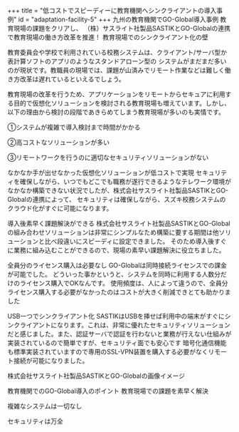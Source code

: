+++
title = "低コストでスピーディーに教育機関へシンクライアントの導入事例"
id = "adaptation-facility-5"
+++
九州の教育機関でGO-Global導入事例
教育現場の課題をクリアし、 （株）サスライト社製品SASTIKとGO-Globalの連携で教育現場の働き方改革を推進！
教育現場でのシンクライアント化の壁

教育委員会や学校で利用されている校務システムは、クライアント/サーバ型か表計算ソフトのアプリのようなスタンドアローン型の システムがまだまだ多いのが現状です。教職員の現場では、課題が山済みでリモート作業などは難しく働き方改革は遅れているといえるでしょう。

教育現場の改革を行うため、アプリケーションをリモートからセキュアに利用する目的で仮想化ソリューションを検討される教育現場も増えています。しかし、 以下の理由から検討の段階であきらめてしまう教育現場が多いのも実情です。

①システムが複雑で導入検討まで時間がかかる

②高コストなソリューションが多い

③リモートワークを行うのに適切なセキュリティソリューションがない

なかなか手が出せなかった仮想化ソリューションが低コストで実現
セキュリティを確保しながら、いつでもどこでも職務が遂行できるようなテレワーク環境がなかなか構築できない状況でしたが、株式会社サスライト社製品SASTIKとGO-Globalの連携によって、 セキュリティは確保しながら、スズキ校務システムのクラウド化がすぐに可能になります。


導入後素早く課題解決ができる
株式会社サスライト社製品SASTIKとGO-Globalの組み合わせソリューションは非常にシンプルなため構築に要する期間は他ソリューションと比べ段違いにスピーディに設定できました。 そのため導入後すぐに業務に組み込むことができるので、現場の素早い課題解決に役立ちました。


全員分のライセンス購入は必要なし
GO-Globalは同時接続ライセンスでの課金が可能でした。 どういった事かというと、システムを同時に利用する人数分だけのライセンス購入でOKなんです。 使用頻度は、人によって違うので、全員分ライセンス購入する必要がなかったのはコストが大きく削減できとても助かりました


USB一つでシンクライアント化
SASTIKはUSBを挿せば利用中の端末がすぐにシンクライアントになります。これは、非常に優れたセキュリティソリューションだと感じました。また、認証サーバで認証を行わないと業務が行えない仕組みが実装されているので簡単ですが、セキュリティ面でも安心です 暗号化通信機能も標準実装されていますので専用のSSL-VPN装置を購入する必要がなくリモート接続が可能になりました。


株式会社サスライト社製品SASTIKとGO-Globalの画像イメージ



教育機関でのGO-Global導入のポイント
教育現場での課題を素早く解決

複雑なシステムは一切なし

セキュリティは万全